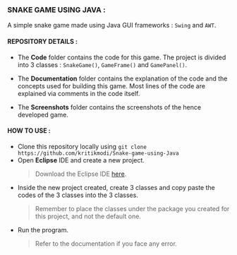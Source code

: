 ### SNAKE GAME USING JAVA :

A simple snake game made using Java GUI frameworks : `Swing` and `AWT`. 

#### REPOSITORY DETAILS :

* The **Code** folder contains the code for this game. The project is divided into 3 classes : `SnakeGame()`, `GameFrame()` and `GamePanel()`.

* The **Documentation** folder contains the explanation of the code and the concepts used for building this game. Most lines of the code are explained via comments in the code itself.

* The **Screenshots** folder contains the screenshots of the hence developed game.

#### HOW TO USE :

* Clone this repository locally using `git clone https://github.com/kritikmodi/Snake-game-using-Java`
* Open **Eclipse** IDE and create a new project.
     > Download the Eclipse IDE [here](https://www.eclipse.org/downloads/download.php?file=/oomph/epp/2020-12/R/eclipse-inst-jre-win64.exe).
* Inside the new project created, create 3 classes and copy paste the codes of the 3 classes into the 3 classes.
     > Remember to place the classes under the package you created for this project, and not the default one.
* Run the program.
     > Refer to the documentation if you face any error.



